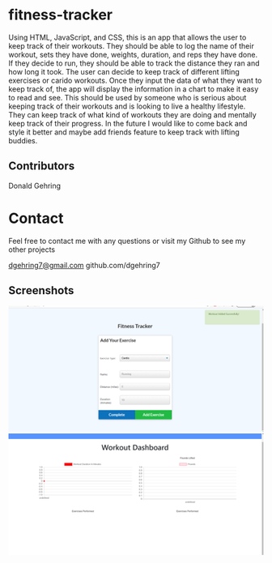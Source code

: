 # fitness-tracker

Using HTML, JavaScript, and CSS, this is an app that allows the user to keep track of their workouts. They should be able to log the name of their workout, sets they have done, weights, duration, and reps they have done. If they decide to run, they should be able to track the distance they ran and how long it took.
The user can decide to keep track of different lifting exercises or carido workouts. Once they input the data of what they want to keep track of, the app will display the information in a chart to make it easy to read and see. 
This should be used by someone who is serious about keeping track of their workouts and is looking to live a healthy lifestyle. They can keep track of what kind of workouts they are doing and mentally keep track of their progress.
In the future I would like to come back and style it better and maybe add friends feature to keep track with lifting buddies.

## Contributors
Donald Gehring

# Contact

Feel free to contact me with any questions or visit my Github to see my other projects

dgehring7@gmail.com
github.com/dgehring7

## Screenshots

![Main Page](./public/assets/add-exrcise.png)
![Dashboard](./public/assets/dashboard.png)

